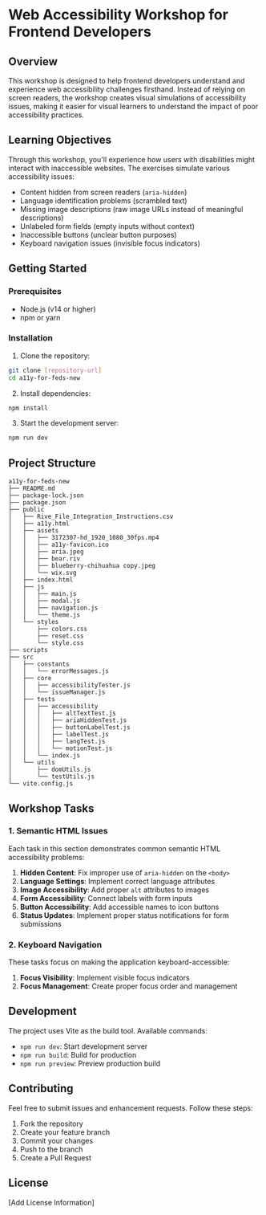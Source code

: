 # Web Accessibility Workshop for Frontend Developers

## Overview

This workshop is designed to help frontend developers understand and experience web accessibility challenges firsthand. Instead of relying on screen readers, the workshop creates visual simulations of accessibility issues, making it easier for visual learners to understand the impact of poor accessibility practices.

## Learning Objectives

Through this workshop, you'll experience how users with disabilities might interact with inaccessible websites. The exercises simulate various accessibility issues:

- Content hidden from screen readers (`aria-hidden`)
- Language identification problems (scrambled text)
- Missing image descriptions (raw image URLs instead of meaningful descriptions)
- Unlabeled form fields (empty inputs without context)
- Inaccessible buttons (unclear button purposes)
- Keyboard navigation issues (invisible focus indicators)

## Getting Started

### Prerequisites

- Node.js (v14 or higher)
- npm or yarn

### Installation

1. Clone the repository:
```bash
git clone [repository-url]
cd a11y-for-feds-new
```

2. Install dependencies:
```bash
npm install
```

3. Start the development server:
```bash
npm run dev
```

## Project Structure

```
a11y-for-feds-new
├── README.md
├── package-lock.json
├── package.json
├── public
│   ├── Rive_File_Integration_Instructions.csv
│   ├── a11y.html
│   ├── assets
│   │   ├── 3172307-hd_1920_1080_30fps.mp4
│   │   ├── a11y-favicon.ico
│   │   ├── aria.jpeg
│   │   ├── bear.riv
│   │   ├── blueberry-chihuahua copy.jpeg
│   │   └── wix.svg
│   ├── index.html
│   ├── js
│   │   ├── main.js
│   │   ├── modal.js
│   │   ├── navigation.js
│   │   └── theme.js
│   └── styles
│       ├── colors.css
│       ├── reset.css
│       └── style.css
├── scripts
├── src
│   ├── constants
│   │   └── errorMessages.js
│   ├── core
│   │   ├── accessibilityTester.js
│   │   └── issueManager.js
│   ├── tests
│   │   ├── accessibility
│   │   │   ├── altTextTest.js
│   │   │   ├── ariaHiddenTest.js
│   │   │   ├── buttonLabelTest.js
│   │   │   ├── labelTest.js
│   │   │   ├── langTest.js
│   │   │   └── motionTest.js
│   │   └── index.js
│   └── utils
│       ├── domUtils.js
│       └── testUtils.js
└── vite.config.js
```

## Workshop Tasks

### 1. Semantic HTML Issues

Each task in this section demonstrates common semantic HTML accessibility problems:

1. **Hidden Content**: Fix improper use of `aria-hidden` on the `<body>`
2. **Language Settings**: Implement correct language attributes
3. **Image Accessibility**: Add proper `alt` attributes to images
4. **Form Accessibility**: Connect labels with form inputs
5. **Button Accessibility**: Add accessible names to icon buttons
6. **Status Updates**: Implement proper status notifications for form submissions

### 2. Keyboard Navigation

These tasks focus on making the application keyboard-accessible:

1. **Focus Visibility**: Implement visible focus indicators
2. **Focus Management**: Create proper focus order and management

## Development

The project uses Vite as the build tool. Available commands:

- `npm run dev`: Start development server
- `npm run build`: Build for production
- `npm run preview`: Preview production build

## Contributing

Feel free to submit issues and enhancement requests. Follow these steps:

1. Fork the repository
2. Create your feature branch
3. Commit your changes
4. Push to the branch
5. Create a Pull Request

## License

[Add License Information]
